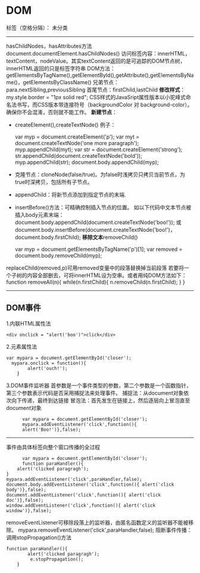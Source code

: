 ﻿# DOM

标签（空格分隔）： 未分类

---

hasChildNodes，hasAttributes方法
document.documentElement.hasChildNodes()
访问标签内容：innerHTML，textContent，nodeValue。其实textContent返回的是可追踪的DOM节点树，innerHTML返回的只是标签字符串
DOM方法：getElementsByTagName(),getElementById(),getAttribute(),getElementsByName()，getElementsByClassName()
兄弟节点：para.nextSibling,previousSibling
首尾节点：firstChild,lastChild
**修改样式**：my.style.border = "1px solid red";
CSS样式的JavaSript属性版本以小驼峰式命名法书写，而CSS版本带连接符号（backgroundColor 对 background-color）。确保你不会混淆，否则就不能工作。
**新建节点**：

 - createElement(),createTextNode()
例子：

    var myp = document.createElement('p');
    var myt = document.createTextNode('one more paragraph');
    myp.appendChild(myt);
    var str = document.createElement('strong');
    str.appendChild(document.createTextNode('bold'));
    myp.appendChild(str);
    document.body.appendChild(myp);

 - 克隆节点：cloneNode(false/true)。为false时浅拷贝只拷贝当前节点，为true时深拷贝，包括所有子节点。
 - appendChild：将新节点添加到指定节点的末端.
 - insertBefore()方法：可精确控制插入节点的位置。
   如以下代码中文本节点被插入body元素末端：
   document.body.appendChild(document.createTextNode('boo!'));
   或document.body.insertBefore(document.createTextNode('boo!')，document.body.firstChild);
**移除文本**removeChild()

    var myp = document.getElementsByTagName('p')[1];
    var removed = document.body.removeChild(myp);

replaceChild(removed,p)可用removed变量中的段落替换掉当前段落
若要将一个子树的内容全部删去，可将innerHTML设为空串。或者用纯DOM方法如下：
function removeAll(n){
while(n.firstChild){
   n.removeChild(n.firstChild);
}
}


----------


DOM事件
-----

1.内联HTML属性法

    <div onclick = "alert('boo')">click</div>

2.元素属性法

    var mypara = document.getElementById('closer');
      mypara.onclick = function(){
            alert('ouch!');
        }
        
        
3.DOM事件监听器
首参数是一个事件类型的参数，第二个参数是一个函数指针，第三个参数表示代码是否采用捕捉法来处理事件。
捕捉法：从document对象依次向下传递，最终到达链接
冒泡法：首先发生在链接上，然后逐层向上冒泡直至document对象

          var mypara = document.getElementById('closer');
          mypara.addEventListener('click',function(){
          alert('Boo!')},false);
          


----------
事件由具体标签向整个窗口传播的全过程

          var mypara = document.getElementById('closer');
          function paraHandler(){
        alert('clicked paragragh');
    }
    mypara.addEventListener('click',paraHandler,false);
    document.body.addEventListener('click',function(){ alert('click body')},false);
    document.addEventListener('click',function(){ alert('click doc')},false);
    window.addEventListener('click',function(){ alert('click window')},false);
          
removeEventListener可移除段落上的监听器，由匿名函数定义的监听器不能被移除。          mypara.removeEventListener('click',paraHandler,false);
阻断事件传播：调用stopPropagation()方法

    function paraHandler(){
            alert('clicked paragragh');
             e.stopPropagation();
        }